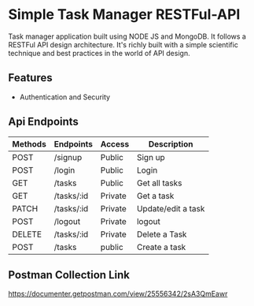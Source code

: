 # Simple Task Manager RESTFul-API

Task manager application built using NODE JS and MongoDB. It follows a RESTFul API design architecture. It's richly built with a simple scientific technique and best practices in the world of API design.

## Features

- Authentication and Security

## Api Endpoints

| Methods | Endpoints  | Access  | Description        |
| ------- | ---------- | ------- | ------------------ |
| POST    | /signup    | Public  | Sign up            |
| POST    | /login     | Public  | Login              |
| GET     | /tasks     | Public  | Get all tasks      |
| GET     | /tasks/:id | Private | Get a task         |
| PATCH   | /tasks/:id | Private | Update/edit a task |
| POST    | /logout    | Private | logout             |
| DELETE  | /tasks/:id | Private | Delete a Task      |
| POST    | /tasks     | public  | Create a task      |

## Postman Collection Link

https://documenter.getpostman.com/view/25556342/2sA3QmEawr
